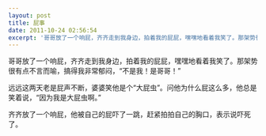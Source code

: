 ```yaml
---
layout: post
title: 屁事
date: 2011-10-24 02:56:54
excerpt: '哥哥放了一个响屁，齐齐走到我身边，拍着我的屁屁，嘿嘿地看着我笑了。那架势很有点不言而喻，搞得我非常郁闷，“不是我！是哥哥！”'
---
```




哥哥放了一个响屁，齐齐走到我身边，拍着我的屁屁，嘿嘿地看着我笑了。那架势很有点不言而喻，搞得我非常郁闷，“不是我！是哥哥！”


远远这两天老是屁声不断，婆婆笑他是个“大屁虫”。问他为什么屁这么多，他总是笑着说，“因为我是大屁虫啊。”

齐齐放了一个响屁，他被自己的屁吓了一跳，赶紧拍拍自己的胸口，表示说吓死了。


